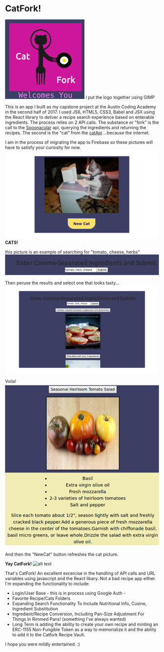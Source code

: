 # CatFork!
 ![alt text](src/images/CatForkTitleSmall.png) I put the logo together using GIMP
 
This is an app I built as my capstone project at the Austin Coding Academy in the second half of 2017. I used JS6, HTML5, CSS3, Babel and JSX using the React library to deliver a recipe search experience based on enterable ingredients. The process relies on 2 API calls. The substance or "fork" is the call to the [Spoonacular](https://spoonacular.com) api, querying the ingredients and returning the recipes. The second is the "cat" from the [catApi](https://www.thecatapi.com) ...because the internet. 

I am in the process of migrating the app to Firebase so these pictures will have to satisfy your curiosity for now. 
 ![alt text](src/images/CatForkCat1.png) __CATS!__

 this picture is an example of searching for "tomato, cheese, herbs"
 ![alt text](src\images\CatForkRecipeSearchSmall.png)
 
Then peruse the results and select one that looks tasty...
 ![alt text](src\images\CatForkRecipe.png)

Voila!
![alt text](src\images\CatForkRecipeSmall.png)

And then the "NewCat" button refreshes the cat picture.

__Yay CatFork!__
![alt text](http://thecatapi.com/api/images/get?format=src&size=medium)
 
That's CatFork! An excellent excercise in the handling of API calls and URL variables using javascript and the React libary.
Not a bad recipe app either. I'm expanding the functionality to include:
* Login/User Base - this is in process using Google Auth  - 
* Favorite Recipe/Cats Folders
* Expanding Search Functionality To Include Nutritional Info, Cusine, Ingredient Substitution
* Ingredient/Recipe Conversion, Including Pan-Size Adjustment For Things In Rimmed Pans! (something I've always wanted)
* Long Term is adding the ability to create your own recipe and minting an ERC-1155 Non-Fungible Token as a way to memorialize it and the ability to add it to the Catfork Recipe Vault.

I hope you were mildly entertained. :)
